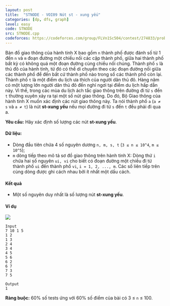 ```yaml
---
layout: post
title:  "STNODE - VOI09 Nút st - xung yếu"
categories: [dp, dfs, graph]
level: easy
code: STNODE
src: STNODE.cpp
codeforces: https://codeforces.com/group/FLVn1Sc504/contest/274833/problem/U
---
```



Bản đồ giao thông của hành tinh X bao gồm `n` thành phố được đánh số từ 1 đến `n` và `m` đoạn đường một chiều nối các cặp thành phố, giữa hai thành phố bất kỳ có không quá một đoạn đường cùng chiều nối chúng. Thành phố `s` là thủ đô của hành tinh, từ đó có thể di chuyển theo các đoạn đường nối giữa các thành phố để đến bất cứ thành phố nào trong số các thành phố còn lại. Thành phố `t` là một điểm du lịch ưa thích của người dân thủ đô. Hàng năm có một lượng lớn người dân thủ đô đến nghỉ ngơi tại điểm du lịch hấp dẫn này. Vì thế, trong các mùa du lịch ách tắc giao thông trên đường đi từ `s` đến `t` thường xuyên xảy ra tại một số nút giao thông. Do đó, Bộ Giao thông của hành tinh X muốn xác định các nút giao thông này. Ta nói thành phố `a` (`a ≠ s` và `a ≠ t`) là nút **st-xung yếu** nếu mọi đường đi từ `s` đến `t` đều phải đi qua a.  
  
**Yêu cầu:** Hãy xác định số lượng các nút **st-xung yếu**.

#### Dữ liệu:

+ Dòng đầu tiên chứa 4 số nguyên dương `n, m, s, t` (`3 ≤ n ≤ 10^4`, `m ≤ 10^5`);
+ `m` dòng tiếp theo mô tả sơ đồ giao thông trên hành tinh X: Dòng thứ `i` chứa hai số nguyên `ui, vi` cho biết có đoạn đường một chiều đi từ thành phố `ui` đến thành phố `vi`, `i = 1, 2, ..., m`. Các số liên tiếp trên cùng dòng được ghi cách nhau bởi ít nhất một dấu cách.

#### Kết quả

+ Một số nguyên duy nhất là số lượng nút **st-xung yếu**.

#### Ví dụ

![](http://vn.spoj.com/content/STNODE.jpg)

```
Input
7 10 1 5  
1 2  
1 3  
2 4  
3 4  
4 5  
5 6  
6 2  
6 7  
7 3  
7 5

Output
1
```

**Ràng buộc:** 60% số tests ứng với 60% số điểm của bài có 3 ≤ `n` ≤ 100.

<!--more-->

